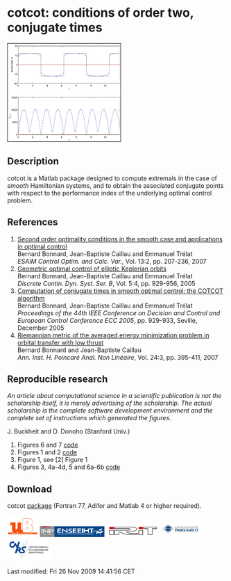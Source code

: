 # cotcot: conditions of order two, conjugate times

<img src="fig4.jpg" height=225 width=260 border=1>

## Description

cotcot is a Matlab package designed to compute extremals in the case of *smooth* Hamiltonian systems, and to obtain the associated conjugate points with respect to the performance index of the underlying optimal control problem.

## References

1. <a href="http://caillau.perso.math.cnrs.fr/research/cocv-2007.pdf">Second order optimality
conditions in the smooth case and applications in optimal control</a><br>
  Bernard Bonnard, Jean-Baptiste Caillau and Emmanuel Tr&eacute;lat<br>
  *ESAIM Control Optim. and Calc. Var.*,
  Vol. 13:2, pp. 207-236, 2007
1. <a href="http://caillau.perso.math.cnrs.fr/research/dcdsB-2005.pdf">Geometric optimal control of elliptic Keplerian orbits</a><br>
  Bernard Bonnard, Jean-Baptiste Caillau and Emmanuel Tr&eacute;lat<br>
  *Discrete Contin. Dyn. Syst. Ser. B*,
  Vol. 5:4, pp. 929-956, 2005
1. <a href="http://caillau.perso.math.cnrs.fr/research/01582276.pdf">Computation of conjugate times in smooth optimal control: the COTCOT algorithm</a><br>
  Bernard Bonnard, Jean-Baptiste Caillau and Emmanuel Tr&eacute;lat<br>
  *Proceedings of the 44th IEEE Conference on Decision and
  Control and European Control Conference ECC 2005*, pp. 929-933,
  Seville, December 2005
1. <a href="http://caillau.perso.math.cnrs.frx/research/anihp-2007.pdf">Riemannian metric of the averaged energy minimization problem in orbital transfer with low thrust</a><br>
  Bernard Bonnard and Jean-Baptiste Caillau<br>
  *Ann. Inst. H. Poincar&eacute; Anal. Non Lin&eacute;aire*,
  Vol. 24:3, pp. 395-411, 2007

## Reproducible research

*An article about computational science in a scientific publication
is not the scholarship itself, it is merely advertising of the
scholarship. The actual scholarship is the complete software development
environment and the complete set of instructions which generated the
figures.*

J. Buckheit and D. Donoho (Stanford Univ.)

1. Figures 6 and 7 <a href="http://caillau.perso.math.cnrs.fr/research/cocv-2007.zip">code</a>
1. Figures 1 and 2 <a href="http://caillau.perso.math.cnrs.fr/research/dcdsB-2005.zip">code</a>
1. Figure 1, see [2] Figure 1
1. Figures 3, 4a-4d, 5 and 6a-6b <a href="http://caillau.perso.math.cnrs.fr/research/anihp-2007.zip">code</a>

## Download

cotcot <a href="cotcot.zip">package</a>
(Fortran 77, Adifor and Matlab 4 or higher required). 

<img src="logo-ub.jpg" height=50> <img src="petit_enseeiht.gif" height=25> <img src="irit.gif" height=30> <img src="logo-psud.jpg" height=35> <img src="cnrs.jpg" height=50>

Last modified: Fri 26 Nov 2009 14:41:56 CET
